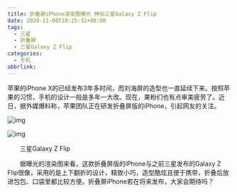 ```yaml
---
title: 折叠屏iPhone渲染图曝光 神似三星Galaxy Z Flip
date: 2020-11-08T18:25:32+08:00
tags:
  - 三星
  - 折叠屏
  - 三星Galaxy Z Flip
categories:
  - 手机
abbrlink:
---
```


苹果的iPhone X的已经发布3年多时间，而刘海屏的造型也一直延续下来。按照苹果的习惯，手机的设计一般是多年一大改。现在，果粉们也有点审美疲劳了。近日，据外媒爆料称，苹果团队正在研发折叠屏版的iPhone，引起网友的关注。

![img](https://cdn.jsdelivr.net/gh/yakeing/Documentation@main/Hexo/images/e195-kcieyvy9812404.jpg)

![img](https://cdn.jsdelivr.net/gh/yakeing/Documentation@main/Hexo/images/e7ea-kcieyvy9812402.jpg)

　　三星Galaxy Z Flip

　　据曝光的渲染图来看，这款折叠屏版的iPhone与之前三星发布的Galaxy Z Flip很像，采用的是上下翻折的设计，精致小巧，造型酷炫且便于携带，折叠后放进包包、口袋里都比较方便。折叠屏iPhone若在将来发布，大家会期待吗？